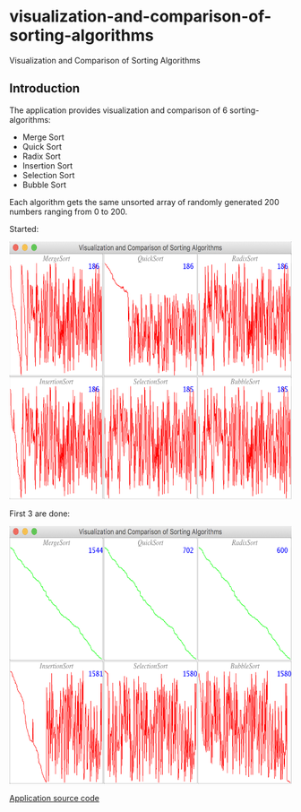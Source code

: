 # visualization-and-comparison-of-sorting-algorithms
Visualization and Comparison of Sorting Algorithms


## Introduction

The application provides visualization and comparison  of 6 sorting-algorithms:
* Merge Sort
* Quick Sort
* Radix Sort
* Insertion Sort
* Selection Sort
* Bubble Sort
 
Each algorithm gets the same unsorted array of randomly generated 200 numbers ranging from 0 to 200.

Started:

<img src="https://github.com/AlbertHambardzumyan/visualization-and-comparison-of-sorting-algorithms/blob/master/doc/started.png" height="460" width="620">

First 3 are done:

<img src="https://github.com/AlbertHambardzumyan/visualization-and-comparison-of-sorting-algorithms/blob/master/doc/first-three-done.png" height="460" width="620">


[Application source code](https://github.com/AlbertHambardzumyan/visualization-and-comparison-of-sorting-algorithms/tree/master/src)
